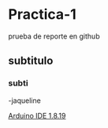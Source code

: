 # Practica-1
prueba de reporte en github
## subtitulo
### subti
-jaqueline

[Arduino IDE 1.8.19](https://www.arduino.cc/en/software)
